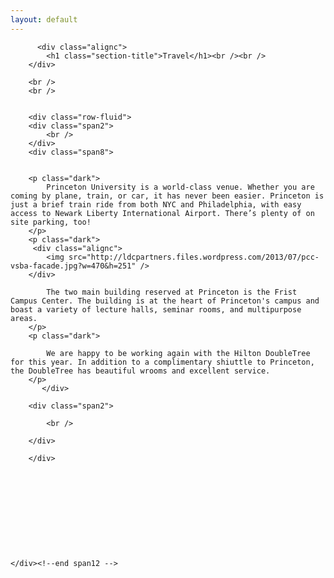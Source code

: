 ```yaml
---
layout: default
---
```


<section class="slice color1" id="team">
    <div class="about-bkg mutualWrap">
    <div class="container">
      <div class="row">
        <div class="span12">

          <div class="alignc">
            <h1 class="section-title">Travel</h1><br /><br />
        </div>

        <br />
        <br />


        <div class="row-fluid">
        <div class="span2">
            <br />
        </div>
        <div class="span8">

            
        <p class="dark">
            Princeton University is a world-class venue. Whether you are coming by plane, train, or car, it has never been easier. Princeton is just a brief train ride from both NYC and Philadelphia, with easy access to Newark Liberty International Airport. There’s plenty of on site parking, too!
        </p>
        <p class="dark">
         <div class="alignc">
            <img src="http://ldcpartners.files.wordpress.com/2013/07/pcc-vsba-facade.jpg?w=470&h=251" />
        </div>

            The two main building reserved at Princeton is the Frist Campus Center. The building is at the heart of Princeton's campus and boast a variety of lecture halls, seminar rooms, and multipurpose areas. 
        </p>
        <p class="dark">

            We are happy to be working again with the Hilton DoubleTree for this year. In addition to a complimentary shiuttle to Princeton, the DoubleTree has beautiful wrooms and excellent service.
        </p>
           </div>

        <div class="span2">

            <br />

        </div>

        </div>



        



        



    </div><!--end span12 -->

</div><!--end row -->



</div><!--end container -->

</div><!--end about-bkg-->

</section>
